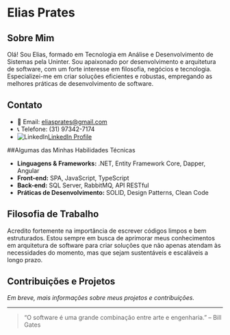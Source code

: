 # Elias Prates

## Sobre Mim
Olá! Sou Elias, formado em Tecnologia em Análise e Desenvolvimento de Sistemas pela Uninter. Sou apaixonado por desenvolvimento e arquitetura de software, com um forte interesse em filosofia, negócios e tecnologia. Especializei-me em criar soluções eficientes e robustas, empregando as melhores práticas de desenvolvimento de software.

## Contato
- 📧 Email: [eliasprates@gmail.com](mailto:eliasprates@gmail.com)
- 📞 Telefone: (31) 97342-7174
- ![LinkedIn](https://img.shields.io/badge/LinkedIn-Elias_Prates-blue?style=flat&logo=linkedin)[LinkedIn Profile](https://www.linkedin.com/in/eliasprates)

##Algumas das Minhas Habilidades Técnicas
- **Linguagens & Frameworks:** .NET, Entity Framework Core, Dapper, Angular
- **Front-end:** SPA, JavaScript, TypeScript
- **Back-end:** SQL Server, RabbitMQ, API RESTful
- **Práticas de Desenvolvimento:** SOLID, Design Patterns, Clean Code

## Filosofia de Trabalho
Acredito fortemente na importância de escrever códigos limpos e bem estruturados. Estou sempre em busca de aprimorar meus conhecimentos em arquitetura de software para criar soluções que não apenas atendam às necessidades do momento, mas que sejam sustentáveis e escaláveis a longo prazo.

## Contribuições e Projetos
*Em breve, mais informações sobre meus projetos e contribuições.*

---

> “O software é uma grande combinação entre arte e engenharia.” – Bill Gates
